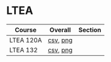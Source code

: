 # LTEA

| Course | Overall | Section |
| ------ | ------- | ------- |
| LTEA 120A | [csv](https://github.com/UCSD-Historical-Enrollment-Data/2024Summer2/blob/main/overall/LTEA%20120A.csv), [png](https://raw.githubusercontent.com/UCSD-Historical-Enrollment-Data/2024Summer2/main/plot_overall/LTEA%20120A.png) |  |
| LTEA 132 | [csv](https://github.com/UCSD-Historical-Enrollment-Data/2024Summer2/blob/main/overall/LTEA%20132.csv), [png](https://raw.githubusercontent.com/UCSD-Historical-Enrollment-Data/2024Summer2/main/plot_overall/LTEA%20132.png) |  |
